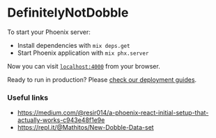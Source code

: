 # DefinitelyNotDobble

To start your Phoenix server:

  * Install dependencies with `mix deps.get`
  * Start Phoenix application with `mix phx.server`

Now you can visit [`localhost:4000`](http://localhost:4000) from your browser.

Ready to run in production? Please [check our deployment guides](https://hexdocs.pm/phoenix/deployment.html).

### Useful links
  * https://medium.com/@resir014/a-phoenix-react-initial-setup-that-actually-works-c943e48f1e9e
  * https://repl.it/@Mathitos/New-Dobble-Data-set
